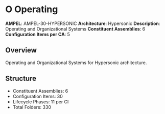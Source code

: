# O Operating

**AMPEL**: AMPEL-30-HYPERSONIC
**Architecture**: Hypersonic
**Description**: Operating and Organizational Systems
**Constituent Assemblies**: 6
**Configuration Items per CA**: 5

## Overview
Operating and Organizational Systems for Hypersonic architecture.

## Structure
- Constituent Assemblies: 6
- Configuration Items: 30
- Lifecycle Phases: 11 per CI
- Total Folders: 330
